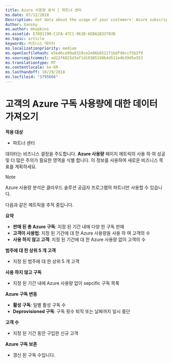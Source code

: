 ```yaml
---
title: Azure 사용량 분석 | 파트너 센터
ms.date: 07/12/2018
Description: Get data about the usage of your customers' Azure subscriptions.
Author: Xansky
ms.author: mhopkins
ms.assetid: E7081190-C1FA-47C1-963B-6EBA1B33703B
ms.topic: article
keywords: 비즈니스 데이터
ms.localizationpriority: medium
ms.openlocfilehash: e5ed6ce99a8319ce2e86b8522f1bdf40ccf5b2f9
ms.sourcegitcommit: ed22f6825d3af1d19385198b4d511e4b39d5e353
ms.translationtype: MT
ms.contentlocale: ko-KR
ms.lasthandoff: 10/29/2018
ms.locfileid: "5795666"
---
```

# <a name="get-data-about-the-usage-of-your-customers-azure-subscriptions"></a>고객의 Azure 구독 사용량에 대한 데이터 가져오기 

**적용 대상**
- 파트너 센터

데이터는 비즈니스 결정을 주도합니다. **Azure 사용량** 페이지 메트릭의 사용 하 여 성공 및 더 많은 주의가 필요한 영역을 식별 합니다. 이 정보를 사용하여 새로운 비즈니스 목표를 계획하세요.

> [!NOTE]
> Azure 사용량 분석은 클라우드 솔루션 공급자 프로그램의 파트너만 사용할 수 있습니다.

다음과 같은 메트릭을 추적 중입니다.

**요약**  
 - **판매 된 총 Azure 구독**: 지정 된 기간 내에 다양 한 구독 판매  
 - **고객이 사용법**: 지정 된 기간에 대 한 Azure 사용량을 사용 하 여 고객의 수  
 - **사용 하지 않고 고객**: 지정 된 기간에 대 한 Azure 사용량 없이 고객의 수  

**범주에 대 한 상위 5 개 고객**  
 -  지정 된 범주에 대 한 상위 5 개 고객  

**사용 하지 않고 구독**  
 -  지정 된 기간 내에 Azure 사용량 없이 sepcific 구독 목록  

**Azure 구독 변동**  
 - **활성 구독**: 일별 활성 구독 수  
 - **Deprovisioned 구독**: 구독 횟수 퇴직 또는 날짜까지 일시 중단  

**고객 수**
 - 지정 된 기간 동안 구입한 신규 고객  

**Azure 구독 보존**  
 - 갱신 된 구독 수입니다.   
  